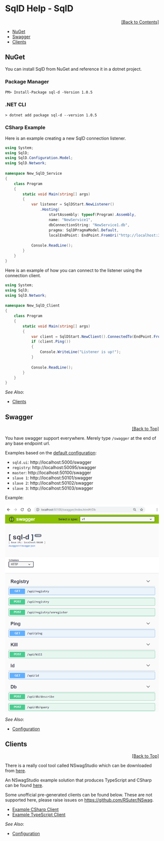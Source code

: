 ﻿# SqlD Help - SqlD

<div align="right">
	<a href="https://github.com/RealOrko/sql-d/blob/master/docs/_.md#sqld-help---contents">[Back to Contents]</a>
</div>

  * [NuGet](#nuget)
  * [Swagger](#swagger)
  * [Clients](#clients)

## NuGet

You can install SqlD from NuGet and reference it in a dotnet project. 

### Package Manager
```
PM> Install-Package sql-d -Version 1.0.5
```

### .NET CLI
```
> dotnet add package sql-d --version 1.0.5
```

### CSharp Example

Here is an example creating a new SqlD connection listener.

```csharp
using System;
using SqlD;
using SqlD.Configuration.Model;
using SqlD.Network;

namespace New_SqlD_Service
{
    class Program
    {
        static void Main(string[] args)
        {
            var listener = SqlDStart.NewListener()
                .Hosting(
                    startAssembly: typeof(Program).Assembly, 
                    name: "NewService1", 
                    dbConnectionString: "NewService1.db", 
                    pragma: SqlDPragmaModel.Default, 
                    localEndPoint: EndPoint.FromUri("http://localhost:3020"));

            Console.ReadLine();
        }
    }
}
```

Here is an example of how you can connect to the listener using the connection client.

```csharp
using System;
using SqlD;
using SqlD.Network;

namespace New_SqlD_Client
{
    class Program
    {
        static void Main(string[] args)
        {
            var client = SqlDStart.NewClient().ConnectedTo(EndPoint.FromUri("http://localhost:3020"));
            if (client.Ping())
            {
                Console.WriteLine("Listener is up!");
            }

            Console.ReadLine();
        }
    }
}
```

 *See Also*:

  - [Clients](#clients)

## Swagger

<div align="right">
	<a href="#sqld-help---sqld">[Back to Top]</a>
</div>

You have swagger support everywhere. Merely type `/swagger` at the end of any base endpoint url. 

Examples based on the [default configuration](https://github.com/RealOrko/sql-d/blob/master/docs/configuration.md#defaults):

 - `sqld.ui`: http://localhost:5000/swagger
 - `registry`: http://localhost:50095/swagger
 - `master`: http://localhost:50100/swagger 
 - `slave 1`: http://localhost:50101/swagger
 - `slave 2`: http://localhost:50102/swagger
 - `slave 3`: http://localhost:50103/swagger

Example:

![Swagger - UI](https://github.com/RealOrko/sql-d/blob/master/docs/images/sqld/swagger.png)

 *See Also*:

  - [Configuration](https://github.com/RealOrko/sql-d/blob/master/docs/configuration.md)

## Clients

<div align="right">
	<a href="#sqld-help---sqld">[Back to Top]</a>
</div>

There is a really cool tool called NSwagStudio which can be downloaded from [here](https://github.com/RSuter/NSwag/wiki/NSwagStudio).

An NSwagStudio example solution that produces TypeScript and CSharp can be found [here](https://github.com/RealOrko/sql-d/blob/master/src/clients/sql-d.clients.nswag).

Some unofficial pre-generated clients can be found below. These are not supported here, please raise issues on https://github.com/RSuter/NSwag.

 - [Example CSharp Client](https://github.com/RealOrko/sql-d/blob/master/src/clients/csharp/Client.cs)
 - [Example TypeScript Client](https://github.com/RealOrko/sql-d/blob/master/src/clients/typescript/Client.ts)

 *See Also*:

  - [Configuration](https://github.com/RealOrko/sql-d/blob/master/docs/configuration.md)
